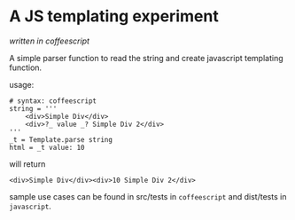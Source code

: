 # A JS templating experiment

*written in coffeescript*

A simple parser function to read the string and create javascript templating function.

usage: 
```
# syntax: coffeescript
string = '''
    <div>Simple Div</div>
    <div>?_ value _? Simple Div 2</div>
'''
_t = Template.parse string
html = _t value: 10
```

will return

``` <div>Simple Div</div><div>10 Simple Div 2</div> ```

sample use cases can be found in src/tests in `coffeescript` and dist/tests in `javascript`.